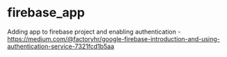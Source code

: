 # firebase_app
Adding app to firebase project and enabling authentication - https://medium.com/@factoryhr/google-firebase-introduction-and-using-authentication-service-7321fcd1b5aa
